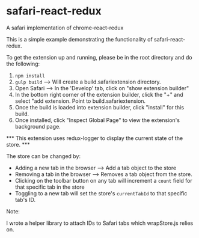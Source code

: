 # safari-react-redux
A safari implementation of chrome-react-redux

This is a simple example demonstrating the functionality of safari-react-redux.  

To get the extension up and running, please be in the root directory and do the following:

1)  `npm install`
2)  `gulp build`   --> Will create a build.safariextension directory.
3)  Open Safari    -->  In the 'Develop' tab, click on "show extension builder"
4)  In the bottom right corner of the extension builder, click the "+" and select "add extension.  Point 
    to build.safariextension.
5)  Once the build is loaded into extension builder, click "install" for this build.
6)  Once installed, click "Inspect Global Page" to view the extension's background page.


*** This extension uses redux-logger to display the current state of the store. ***

The store can be changed by:

-  Adding a new tab in the browser --> Add a tab object to the store
-  Removing a tab in the browser   --> Removes a tab object from the store.
-  Clicking on the toolbar button on any tab will increment a `count` field for that specific tab in the store
-  Toggling to a new tab will set the store's `currentTabId` to that specific tab's ID.


Note:

I wrote a helper library to attach IDs to Safari tabs which wrapStore.js relies on.
